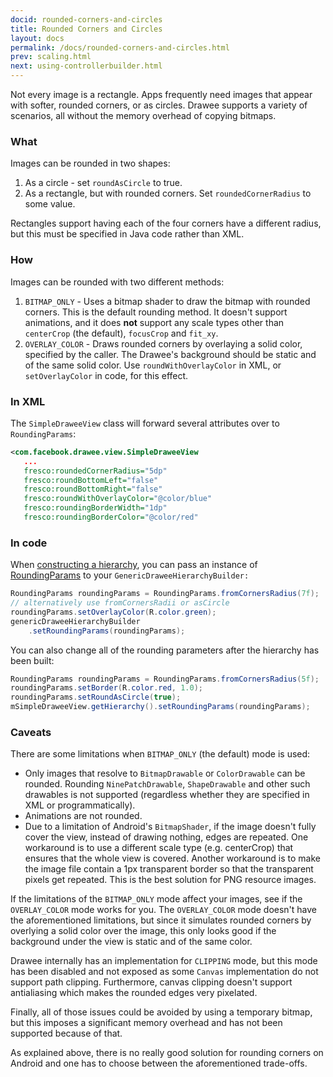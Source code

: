 ```yaml
---
docid: rounded-corners-and-circles
title: Rounded Corners and Circles
layout: docs
permalink: /docs/rounded-corners-and-circles.html
prev: scaling.html
next: using-controllerbuilder.html
---
```


Not every image is a rectangle. Apps frequently need images that appear with softer, rounded corners, or as circles. Drawee supports a variety of scenarios, all without the memory overhead of copying bitmaps.

### What

Images can be rounded in two shapes:

1. As a circle - set `roundAsCircle` to true.
2. As a rectangle, but with rounded corners. Set `roundedCornerRadius` to some value.

Rectangles support having each of the four corners have a different radius, but this must be specified in Java code rather than XML.

### How

Images can be rounded with two different methods:

1. `BITMAP_ONLY` - Uses a bitmap shader to draw the bitmap with rounded corners. This is the default rounding method. It doesn't support animations, and it does **not** support any scale types other than `centerCrop` (the default), `focusCrop` and `fit_xy`.
2. `OVERLAY_COLOR` - Draws rounded corners by overlaying a solid color, specified by the caller. The Drawee's background should be static and of the same solid color. Use `roundWithOverlayColor` in XML, or `setOverlayColor` in code, for this effect.

### In XML

The `SimpleDraweeView` class will forward several attributes over to `RoundingParams`:

```xml
<com.facebook.drawee.view.SimpleDraweeView
   ...
   fresco:roundedCornerRadius="5dp"
   fresco:roundBottomLeft="false"
   fresco:roundBottomRight="false"
   fresco:roundWithOverlayColor="@color/blue"
   fresco:roundingBorderWidth="1dp"
   fresco:roundingBorderColor="@color/red"
```

### In code

When [constructing a hierarchy](using-drawees-code.html), you can pass an instance of [RoundingParams](../javadoc/reference/com/facebook/drawee/generic/RoundingParams.html) to your `GenericDraweeHierarchyBuilder:`

```java
RoundingParams roundingParams = RoundingParams.fromCornersRadius(7f);
// alternatively use fromCornersRadii or asCircle
roundingParams.setOverlayColor(R.color.green);
genericDraweeHierarchyBuilder
    .setRoundingParams(roundingParams);
```

You can also change all of the rounding parameters after the hierarchy has been built:

```java
RoundingParams roundingParams = RoundingParams.fromCornersRadius(5f);
roundingParams.setBorder(R.color.red, 1.0);
roundingParams.setRoundAsCircle(true);
mSimpleDraweeView.getHierarchy().setRoundingParams(roundingParams);
```

### Caveats

There are some limitations when `BITMAP_ONLY` (the default) mode is used:

- Only images that resolve to `BitmapDrawable` or `ColorDrawable` can be rounded. Rounding `NinePatchDrawable`, `ShapeDrawable` and other such drawables is not supported (regardless whether they are specified in XML or programmatically).
- Animations are not rounded.
- Due to a limitation of Android's `BitmapShader`, if the image doesn't fully cover the view, instead of drawing nothing, edges are repeated. One workaround is to use a different scale type (e.g. centerCrop) that ensures that the whole view is covered. Another workaround is to make the image file contain a 1px transparent border so that the transparent pixels get repeated. This is the best solution for PNG resource images.

If the limitations of the `BITMAP_ONLY` mode affect your images, see if the `OVERLAY_COLOR` mode works for you. The `OVERLAY_COLOR` mode doesn't have the aforementioned limitations, but since it simulates rounded corners by overlying a solid color over the image, this only looks good if the background under the view is static and of the same color.

Drawee internally has an implementation for `CLIPPING` mode, but this mode has been disabled and not exposed as some `Canvas` implementation do not support path clipping. Furthermore, canvas clipping doesn't support antialiasing which makes the rounded edges very pixelated.

Finally, all of those issues could be avoided by using a temporary bitmap, but this imposes a significant memory overhead and has not been supported because of that.

As explained above, there is no really good solution for rounding corners on Android and one has to choose between the aforementioned trade-offs.
